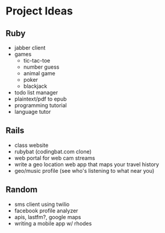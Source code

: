 Project Ideas
=============

Ruby
----
* jabber client
* games
  * tic-tac-toe
  * number guess
  * animal game
  * poker
  * blackjack
* todo list manager
* plaintext/pdf to epub
* programming tutorial
* language tutor

Rails
-----
* class website
* rubybat (codingbat.com clone)
* web portal for web cam streams
* write a geo location web app that maps your travel history
* geo/music profile (see who's listening to what near you)

Random
------
* sms client using twilio
* facebook profile analyzer
* apis, lastfm?, google maps
* writing a mobile app w/ rhodes
